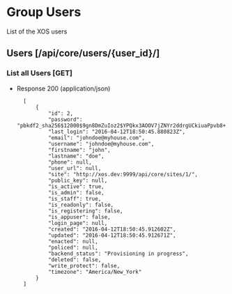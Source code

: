 # Group Users

List of the XOS users

## Users [/api/core/users/{user_id}/]

### List all Users [GET]

+ Response 200 (application/json)

        [
            {
                "id": 2,
                "password": "pbkdf2_sha256$12000$9gn8DmZuIoz2$YPQkx3AOOV7jZNYr2ddrgUCkiuaPpvb8+aJR7RwLZNA=",
                "last_login": "2016-04-12T18:50:45.880823Z",
                "email": "johndoe@myhouse.com",
                "username": "johndoe@myhouse.com",
                "firstname": "john",
                "lastname": "doe",
                "phone": null,
                "user_url": null,
                "site": "http://xos.dev:9999/api/core/sites/1/",
                "public_key": null,
                "is_active": true,
                "is_admin": false,
                "is_staff": true,
                "is_readonly": false,
                "is_registering": false,
                "is_appuser": false,
                "login_page": null,
                "created": "2016-04-12T18:50:45.912602Z",
                "updated": "2016-04-12T18:50:45.912671Z",
                "enacted": null,
                "policed": null,
                "backend_status": "Provisioning in progress",
                "deleted": false,
                "write_protect": false,
                "timezone": "America/New_York"
            }
        ]
        